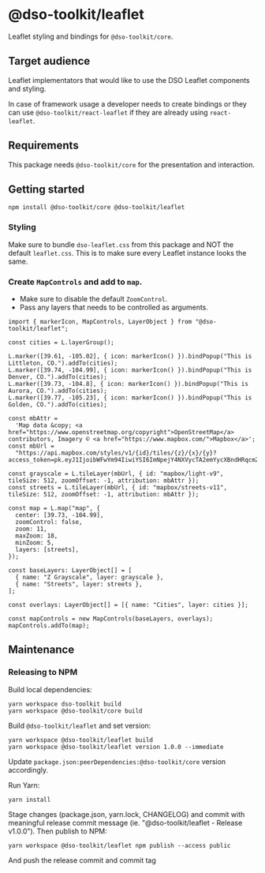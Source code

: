 # @dso-toolkit/leaflet

Leaflet styling and bindings for `@dso-toolkit/core`.

## Target audience

Leaflet implementators that would like to use the DSO Leaflet components and styling.

In case of framework usage a developer needs to create bindings or they can use `@dso-toolkit/react-leaflet` if they are already using `react-leaflet`.

## Requirements

This package needs `@dso-toolkit/core` for the presentation and interaction.

## Getting started

```
npm install @dso-toolkit/core @dso-toolkit/leaflet
```

### Styling

Make sure to bundle `dso-leaflet.css` from this package and NOT the default `leaflet.css`. This is to make sure every Leaflet instance looks the same.

### Create `MapControls` and add to `map`.

- Make sure to disable the default `ZoomControl`.
- Pass any layers that needs to be controlled as arguments.

```tsx
import { markerIcon, MapControls, LayerObject } from "@dso-toolkit/leaflet";

const cities = L.layerGroup();

L.marker([39.61, -105.02], { icon: markerIcon() }).bindPopup("This is Littleton, CO.").addTo(cities);
L.marker([39.74, -104.99], { icon: markerIcon() }).bindPopup("This is Denver, CO.").addTo(cities);
L.marker([39.73, -104.8], { icon: markerIcon() }).bindPopup("This is Aurora, CO.").addTo(cities);
L.marker([39.77, -105.23], { icon: markerIcon() }).bindPopup("This is Golden, CO.").addTo(cities);

const mbAttr =
  'Map data &copy; <a href="https://www.openstreetmap.org/copyright">OpenStreetMap</a> contributors, Imagery © <a href="https://www.mapbox.com/">Mapbox</a>';
const mbUrl =
  "https://api.mapbox.com/styles/v1/{id}/tiles/{z}/{x}/{y}?access_token=pk.eyJ1IjoibWFwYm94IiwiYSI6ImNpejY4NXVycTA2emYycXBndHRqcmZ3N3gifQ.rJcFIG214AriISLbB6B5aw";

const grayscale = L.tileLayer(mbUrl, { id: "mapbox/light-v9", tileSize: 512, zoomOffset: -1, attribution: mbAttr });
const streets = L.tileLayer(mbUrl, { id: "mapbox/streets-v11", tileSize: 512, zoomOffset: -1, attribution: mbAttr });

const map = L.map("map", {
  center: [39.73, -104.99],
  zoomControl: false,
  zoom: 11,
  maxZoom: 18,
  minZoom: 5,
  layers: [streets],
});

const baseLayers: LayerObject[] = [
  { name: "Z Grayscale", layer: grayscale },
  { name: "Streets", layer: streets },
];

const overlays: LayerObject[] = [{ name: "Cities", layer: cities }];

const mapControls = new MapControls(baseLayers, overlays);
mapControls.addTo(map);
```

## Maintenance

### Releasing to NPM

Build local dependencies:

```
yarn workspace dso-toolkit build
yarn workspace @dso-toolkit/core build
```

Build `@dso-toolkit/leaflet` and set version:

```
yarn workspace @dso-toolkit/leaflet build
yarn workspace @dso-toolkit/leaflet version 1.0.0 --immediate
```

Update `package.json:peerDependencies:@dso-toolkit/core` version accordingly.

Run Yarn:

```
yarn install
```

Stage changes (package.json, yarn.lock, CHANGELOG) and commit with meaningful release commit message (ie. "@dso-toolkit/leaflet - Release v1.0.0"). Then publish to NPM:

```
yarn workspace @dso-toolkit/leaflet npm publish --access public
```

And push the release commit and commit tag
